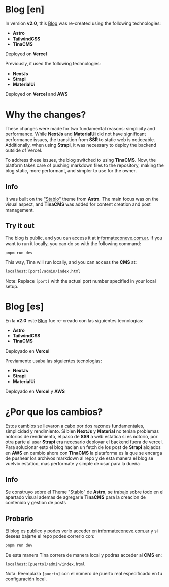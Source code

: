 # Blog [en] 

In version **v2.0**, this [Blog](https://www.informateconeve.com.ar/) was re-created using the following technologies:

- **Astro**
- **TailwindCSS**
- **TinaCMS**

Deployed on **Vercel**

Previously, it used the following technologies:

- **NextJs**
- **Strapi**
- **MaterialUi**

Deployed on **Vercel** and **AWS**

# Why the changes?

These changes were made for two fundamental reasons: simplicity and performance. While **NextJs** and **MaterialUi** did not have significant performance issues, the transition from **SSR** to static web is noticeable. Additionally, when using **Strapi**, it was necessary to deploy the backend outside of Vercel.

To address these issues, the blog switched to using **TinaCMS**. Now, the platform takes care of pushing markdown files to the repository, making the blog static, more performant, and simpler to use for the owner.

## Info

It was built on the ["Stablo"](https://astro.build/themes/details/stablo-blog/) theme from **Astro**. The main focus was on the visual aspect, and **TinaCMS** was added for content creation and post management.

## Try it out

The blog is public, and you can access it at [informateconeve.com.ar](https://www.informateconeve.com.ar/). If you want to run it locally, you can do so with the following command:

```
pnpm run dev
```

This way, Tina will run locally, and you can access the **CMS** at:

```
localhost:[port]/admin/index.html
```

Note: Replace `[port]` with the actual port number specified in your local setup.
# Blog [es] 
En la **v2.0** este [Blog](https://www.informateconeve.com.ar/) fue re-creado con las siguientes tecnologias:

- **Astro**
- **TailwindCSS**
- **TinaCMS**

Deployado en **Vercel**

Previamente usaba las siguientes tecnologias:

- **NextJs**
- **Strapi**
- **MaterialUi**

Deployado en **Vercel** y **AWS**

# ¿Por que los cambios?

Estos cambios se llevaron a cabo por dos razones fundamentales, simplicidad y rendimiento.
Si bien **NextJs** y **Material** no tenian problemas notorios de rendimiento, el paso de **SSR** a web estatica si es notorio, por otra parte al usar **Strapi** era necesario deployar el backend fuera de vercel.
Para solucionar esto el blog hacian un fetch de los post de **Strapi** alojados en **AWS** en cambio ahora con **TinaCMS** la plataforma es la que se encarga de pushear los archivos markdown al repo y de esta manera el blog se vuelvio estatico, mas performate y simple de usar para la dueña

## Info

Se construyo sobre el Theme ["Stablo"](https://astro.build/themes/details/stablo-blog/) de **Astro**, se trabajo sobre todo en el apartado visual ademas de agregarle **TinaCMS** para la creacion de contenido y gestion de posts

## Probarlo

El blog es publico y podes verlo acceder en [informateconeve.com.ar](https://www.informateconeve.com.ar/)
y si deseas bajarte el repo podes correrlo con:

    pnpm run dev

De esta manera Tina correra de manera local y podras acceder al **CMS** en:

    localhost:[puerto]/admin/index.html
  
Nota: Reemplaza `[puerto]` con el número de puerto real especificado en tu configuración local.
